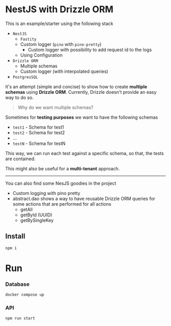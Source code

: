 # NestJS with Drizzle ORM

This is an example/starter using the following stack
* `NestJS`
  * `Fastity`
  * Custom logger (`pino` with `pino-pretty`)
    * Custom logger with possibility to add request id to the logs
  * Using Configuration
* `Drizzle ORM`
  * Multiple schemas
  * Custom logger (with interpolated queries)
* `PostgresSQL`

It's an attempt (simple and concise) to show how to create **multiple schemas** using **Drizzle ORM**. Currently, Drizzle doesn't provide an easy way to do so.

> Why do we want multiple schemas?

Sometimes for **testing purposes** we want to have the following schemas

* `test1` - Schema for test1
* `test2` - Schema for test2
* ...
* `testN` - Schema for testN

This way, we can run each test against a specific schema, so that, the tests are contained.

This might also be useful for a **multi-tenant** approach. 

---

You can also find some NesJS goodies in the project

* Custom logging with pino pretty
* abstract.dao shows a way to have reusable Drizzle ORM queries for some actions that are performed for all actions
  * getAll
  * getById (UUID)
  * getBySingleKey

## Install

```
npm i
```

#  Run 

### Database

```bash
docker compose up
```

### API

```bash
npm run start
```

